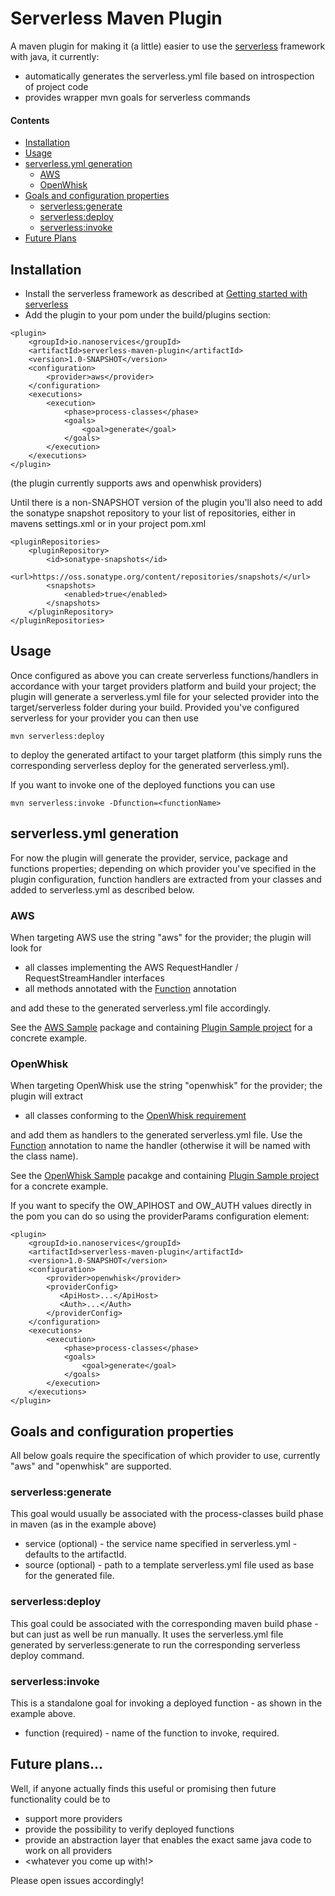 # Serverless Maven Plugin

A maven plugin for making it (a little) easier to use the [serverless](https://serverless.com) framework 
with java, it currently:
* automatically generates the serverless.yml file based on introspection of project code
* provides wrapper mvn goals for serverless commands

#### Contents
* [Installation](#installation)
* [Usage](#usage)
* [serverless.yml generation](#serverlessyml-generation)
  * [AWS](#aws)
  * [OpenWhisk](#openwhisk)
* [Goals and configuration properties](#goals-and-configuration-properties)
  * [serverless:generate](#serverlessgenerate)
  * [serverless:deploy](#serverlessdeploy)
  * [serverless:invoke](#serverlessinvoke)
* [Future Plans](#future-plans)

## Installation

* Install the serverless framework as described at [Getting started with serverless](https://serverless.com/framework/docs/getting-started/)
* Add the plugin to your pom under the build/plugins section:
```
<plugin>
    <groupId>io.nanoservices</groupId>
    <artifactId>serverless-maven-plugin</artifactId>
    <version>1.0-SNAPSHOT</version>
    <configuration>
        <provider>aws</provider>
    </configuration>
    <executions>
        <execution>
            <phase>process-classes</phase>
            <goals>
                <goal>generate</goal>
            </goals>
        </execution>
    </executions>
</plugin>
```
(the plugin currently supports aws and openwhisk providers)

Until there is a non-SNAPSHOT version of the plugin you'll also need to add the sonatype snapshot repository
to your list of repositories, either in mavens settings.xml or in your project pom.xml

```
<pluginRepositories>
    <pluginRepository>
        <id>sonatype-snapshots</id>
        <url>https://oss.sonatype.org/content/repositories/snapshots/</url>
        <snapshots>
            <enabled>true</enabled>
        </snapshots>
    </pluginRepository>
</pluginRepositories>
```

## Usage

Once configured as above you can create serverless functions/handlers in accordance with your target providers 
 platform and build your project; the plugin will generate a serverless.yml file for your selected provider into the 
 target/serverless folder during your build. Provided you've configured serverless for your provider you can then use 
 
```
mvn serverless:deploy
```

to deploy the generated artifact to your target platform (this simply runs the corresponding serverless deploy 
for the generated serverless.yml).

If you want to invoke one of the deployed functions you can use

```
mvn serverless:invoke -Dfunction=<functionName>
```
 
## serverless.yml generation

For now the plugin will generate the provider, service, package and functions properties; depending on which 
provider you've specified in the plugin configuration, function handlers are extracted from your classes and added 
to serverless.yml as described below.

### AWS

When targeting AWS use the string "aws" for the provider; the plugin will look for 

* all classes implementing the AWS RequestHandler / RequestStreamHandler interfaces
* all methods annotated with the [Function](../annotations/src/main/java/io/nanoservices/serverless/annotations/Function.java) annotation

and add these to the generated serverless.yml file accordingly.

See the [AWS Sample](../maven-plugin-sample/src/main/java/io/nanoservices/samples/aws) package and containing 
[Plugin Sample project](../maven-plugin-sample) for a concrete example.

### OpenWhisk

When targeting OpenWhisk use the string "openwhisk" for the provider; the plugin will extract 

* all classes conforming to the [OpenWhisk requirement](https://console.bluemix.net/docs/openwhisk/openwhisk_actions.html#creating-java-actions)

and add them as handlers to the generated serverless.yml file. Use the 
[Function]((../annotations/src/main/java/io/nanoservices/serverless/annotations/Function.java)) annotation to name the handler 
(otherwise it will be named with the class name).   

See the [OpenWhisk Sample](../maven-plugin-sample/src/main/java/io/nanoservices/samples/openwhisk) pacakge and containing 
[Plugin Sample project](../maven-plugin-sample) for a concrete example.

If you want to specify the OW_APIHOST and OW_AUTH values directly in the pom you can do so using the providerParams
configuration element:

```
<plugin>
    <groupId>io.nanoservices</groupId>
    <artifactId>serverless-maven-plugin</artifactId>
    <version>1.0-SNAPSHOT</version>
    <configuration>
        <provider>openwhisk</provider>
        <providerConfig>
           <ApiHost>...</ApiHost>
           <Auth>...</Auth>
        </providerConfig>
    </configuration>
    <executions>
        <execution>
            <phase>process-classes</phase>
            <goals>
                <goal>generate</goal>
            </goals>
        </execution>
    </executions>
</plugin>
```
 
## Goals and configuration properties

All below goals require the specification of which provider to use, currently "aws" and "openwhisk" are supported.

### serverless:generate

This goal would usually be associated with the process-classes build phase in maven (as in the example above)

* service (optional) - the service name specified in serverless.yml - defaults to the artifactId.
* source (optional) - path to a template serverless.yml file used as base for the generated file.

### serverless:deploy

This goal could be associated with the corresponding maven build phase - but can just as well be run manually. It
uses the serverless.yml file generated by serverless:generate to run the corresponding serverless deploy command.

### serverless:invoke 

This is a standalone goal for invoking a deployed function - as shown in the example above.

* function (required) - name of the function to invoke, required. 

## Future plans...   

Well, if anyone actually finds this useful or promising then future functionality could be to 
* support more providers
* provide the possibility to verify deployed functions
* provide an abstraction layer that enables the exact same java code to work on all providers
* <whatever you come up with!>

Please open issues accordingly!

